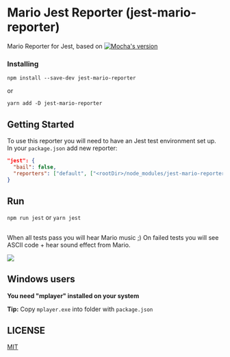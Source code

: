 # Mario Jest Reporter (jest-mario-reporter)

Mario Reporter for Jest, based on [![Mocha's version]()](https://www.npmjs.com/package/mocha-mario-reporter)

### Installing

```npm install --save-dev jest-mario-reporter```

or

```yarn add -D jest-mario-reporter```

## Getting Started

To use this reporter you will need to have an Jest test environment set up.
In your ```package.json``` add new reporter:

```json
"jest": {
  "bail": false,
  "reporters": ["default", ["<rootDir>/node_modules/jest-mario-reporter", {} ]]
}
```

## Run

```npm run jest``` 
or 
```yarn jest```

##
When all tests pass you will hear Mario music ;)
On failed tests you will see ASCII code + hear sound effect from Mario.

![](http://i.imgur.com/PbkhOBZ.jpg)

## Windows users
**You need "mplayer" installed on your system**

**Tip:** Copy ```mplayer.exe``` into folder with ```package.json```

## LICENSE
[MIT](LICENSE)
